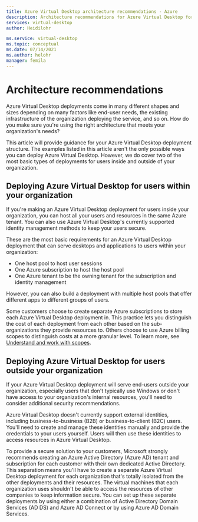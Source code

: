 ```yaml
---
title: Azure Virtual Desktop architecture recommendations - Azure
description: Architecture recommendations for Azure Virtual Desktop for app developers.
services: virtual-desktop
author: Heidilohr

ms.service: virtual-desktop
ms.topic: conceptual
ms.date: 07/14/2021
ms.author: helohr
manager: femila
---
```


# Architecture recommendations

Azure Virtual Desktop deployments come in many different shapes and sizes depending on many factors like end-user needs, the existing infrastructure of the organization deploying the service, and so on. How do you make sure you're using the right architecture that meets your organization's needs?

This article will provide guidance for your Azure Virtual Desktop deployment structure. The examples listed in this article aren't the only possible ways you can deploy Azure Virtual Desktop. However, we do cover two of the most basic types of deployments for users inside and outside of your organization.

## Deploying Azure Virtual Desktop for users within your organization

If you're making an Azure Virtual Desktop deployment for users inside your organization, you can host all your users and resources in the same Azure tenant. You can also use Azure Virtual Desktop's currently supported identity management methods to keep your users secure.

These are the most basic requirements for an Azure Virtual Desktop deployment that can serve desktops and applications to users within your organization:

- One host pool to host user sessions
- One Azure subscription to host the host pool
- One Azure tenant to be the owning tenant for the subscription and identity management

However, you can also build a deployment with multiple host pools that offer different apps to different groups of users.

Some customers choose to create separate Azure subscriptions to store each Azure Virtual Desktop deployment in. This practice lets you distinguish the cost of each deployment from each other based on the sub-organizations they provide resources to. Others choose to use Azure billing scopes to distinguish costs at a more granular level. To learn more, see [Understand and work with scopes](../../cost-management-billing/costs/understand-work-scopes.md).

## Deploying Azure Virtual Desktop for users outside your organization

If your Azure Virtual Desktop deployment will serve end-users outside your organization, especially users that don't typically use Windows or don't have access to your organization's internal resources, you'll need to consider additional security recommendations.

Azure Virtual Desktop doesn't currently support external identities, including business-to-business (B2B) or business-to-client (B2C) users. You'll need to create and manage these identities manually and provide the credentials to your users yourself. Users will then use these identities to access resources in Azure Virtual Desktop.

To provide a secure solution to your customers, Microsoft strongly recommends creating an Azure Active Directory (Azure AD) tenant and subscription for each customer with their own dedicated Active Directory. This separation means you'll have to create a separate Azure Virtual Desktop deployment for each organization that's totally isolated from the other deployments and their resources. The virtual machines that each organization uses shouldn't be able to access the resources of other companies to keep information secure. You can set up these separate deployments by using either a combination of Active Directory Domain Services (AD DS) and Azure AD Connect or by using Azure AD Domain Services.
